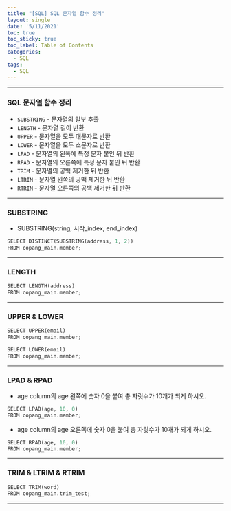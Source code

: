```yaml
---
title: "[SQL] SQL 문자열 함수 정리"
layout: single
date: '5/11/2021'
toc: true
toc_sticky: true
toc_label: Table of Contents
categories:
  - SQL
tags:
  - SQL
---
```


---
### SQL 문자열 함수 정리
* `SUBSTRING` - 문자열의 일부 추출
* `LENGTH` - 문자열 길이 반환
* `UPPER` - 문자열을 모두 대문자로 반환
* `LOWER` - 문자열을 모두 소문자로 반환
* `LPAD` - 문자열의 왼쪽에 특정 문자 붙인 뒤 반환
* `RPAD` - 문자열의 오른쪽에 특정 문자 붙인 뒤 반환
* `TRIM` - 문자열의 공백 제거한 뒤 반환
* `LTRIM` - 문자열 왼쪽의 공백 제거한 뒤 반환
* `RTRIM` - 문자열 오른쪽의 공백 제거한 뒤 반환

---

### SUBSTRING
* SUBSTRING(string, 시작_index, end_index)

```python
SELECT DISTINCT(SUBSTRING(address, 1, 2))
FROM copang_main.member;
```
---

### LENGTH

```python
SELECT LENGTH(address)
FROM copang_main.member;
```
---

### UPPER & LOWER

```python
SELECT UPPER(email)
FROM copang_main.member;

SELECT LOWER(email)
FROM copang_main.member;
```
---

### LPAD & RPAD
* age column의 age 왼쪽에 숫자 0을 붙여 총 자릿수가 10개가 되게 하시오.

```python
SELECT LPAD(age, 10, 0)
FROM copang_main.member;
```

* age column의 age 오른쪽에 숫자 0을 붙여 총 자릿수가 10개가 되게 하시오.

```python
SELECT RPAD(age, 10, 0)
FROM copang_main.member;
```
---

### TRIM & LTRIM & RTRIM

```python
SELECT TRIM(word)
FROM copang_main.trim_test;
```
---
